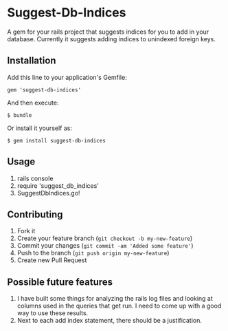 # Suggest-Db-Indices

A gem for your rails project that suggests indices for you to add in your database. Currently it suggests adding indices to unindexed foreign keys.

## Installation

Add this line to your application's Gemfile:

    gem 'suggest-db-indices'

And then execute:

    $ bundle

Or install it yourself as:

    $ gem install suggest-db-indices

## Usage

1. rails console
2. require 'suggest_db_indices'
3. SuggestDbIndices.go!

## Contributing

1. Fork it
2. Create your feature branch (`git checkout -b my-new-feature`)
3. Commit your changes (`git commit -am 'Added some feature'`)
4. Push to the branch (`git push origin my-new-feature`)
5. Create new Pull Request

## Possible future features
1. I have built some things for analyzing the rails log files and looking at columns used in the queries that get run. I need to come up with a good way to use these results.
2. Next to each add index statement, there should be a justification.
